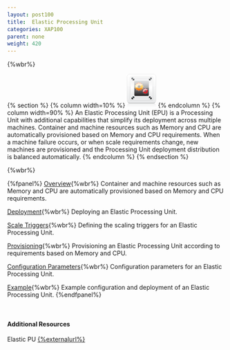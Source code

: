 ```yaml
---
layout: post100
title:  Elastic Processing Unit
categories: XAP100
parent: none
weight: 420
---
```


{%wbr%}

{% section %}
{% column width=10% %}
![counter-logo.jpg](/attachment_files/subject/elastic.png)
{% endcolumn %}
{% column width=90% %}
An Elastic Processing Unit (EPU) is a Processing Unit with additional capabilities that simplify its deployment across multiple machines. Container and machine resources such as Memory and CPU are automatically provisioned based on Memory and CPU requirements.
When a machine failure occurs, or when scale requirements change, new machines are provisioned and the Processing Unit deployment distribution is balanced automatically.
{% endcolumn %}
{% endsection %}


{%wbr%}


{%fpanel%}
[Overview](./elastic-processing-unit.html){%wbr%}
Container and machine resources such as Memory and CPU are automatically provisioned based on Memory and CPU requirements.

[Deployment](./elastic-processing-unit-deploy.html){%wbr%}
Deploying an Elastic Processing Unit.

[Scale Triggers](./elastic-processing-unit-trigger.html){%wbr%}
Defining the scaling triggers for an Elastic Processing Unit.

[Provisioning](./elastic-processing-unit-provisioning.html){%wbr%}
Provisioning an Elastic Processing Unit according to requirements based on Memory and CPU.

[Configuration Parameters](./elastic-processing-unit-properties.html){%wbr%}
Configuration parameters for an Elastic Processing Unit.

[Example](./elastic-processing-unit-example.html){%wbr%}
Example configuration and deployment of an Elastic Processing Unit.
{%endfpanel%}

<br>

#### Additional Resources

Elastic PU [{%externalurl%}](http://www.slideshare.net/shayhassidim/the-elastic-pu)


